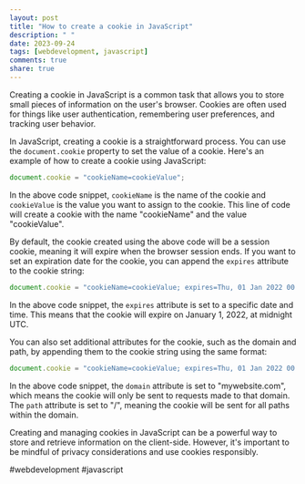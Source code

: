 ```yaml
---
layout: post
title: "How to create a cookie in JavaScript"
description: " "
date: 2023-09-24
tags: [webdevelopment, javascript]
comments: true
share: true
---
```


Creating a cookie in JavaScript is a common task that allows you to store small pieces of information on the user's browser. Cookies are often used for things like user authentication, remembering user preferences, and tracking user behavior.

In JavaScript, creating a cookie is a straightforward process. You can use the `document.cookie` property to set the value of a cookie. Here's an example of how to create a cookie using JavaScript:

```javascript
document.cookie = "cookieName=cookieValue";
```

In the above code snippet, `cookieName` is the name of the cookie and `cookieValue` is the value you want to assign to the cookie. This line of code will create a cookie with the name "cookieName" and the value "cookieValue".

By default, the cookie created using the above code will be a session cookie, meaning it will expire when the browser session ends. If you want to set an expiration date for the cookie, you can append the `expires` attribute to the cookie string:

```javascript
document.cookie = "cookieName=cookieValue; expires=Thu, 01 Jan 2022 00:00:00 UTC";
```

In the above code snippet, the `expires` attribute is set to a specific date and time. This means that the cookie will expire on January 1, 2022, at midnight UTC.

You can also set additional attributes for the cookie, such as the domain and path, by appending them to the cookie string using the same format:

```javascript
document.cookie = "cookieName=cookieValue; expires=Thu, 01 Jan 2022 00:00:00 UTC; domain=mywebsite.com; path=/";
```

In the above code snippet, the `domain` attribute is set to "mywebsite.com", which means the cookie will only be sent to requests made to that domain. The `path` attribute is set to "/", meaning the cookie will be sent for all paths within the domain.

Creating and managing cookies in JavaScript can be a powerful way to store and retrieve information on the client-side. However, it's important to be mindful of privacy considerations and use cookies responsibly.

#webdevelopment #javascript